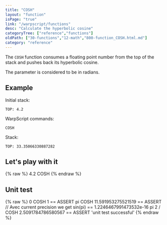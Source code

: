 ```yaml
---
title: "COSH"
layout: "function"
isPage: "true"
link: "/warpscript/functions"
desc: "Calculate the hyperbolic cosine"
categoryTree: ["reference","functions"]
oldPath: ["30-functions","12-math","800-function_COSH.html.md"]
category: "reference"
---
```

 

The `COSH` function consumes a floating point number from the top of the stack and pushes back its hyperbolic cosine.

The parameter is considered to be in radians.

## Example ##

Initial stack:

    TOP: 4.2


WarpScript commands:

    COSH

Stack: 

    TOP: 33.35066330887282

## Let's play with it ##

{% raw %}
<warp10-warpscript-widget backend="{{backend}}"  exec-endpoint="{{execEndpoint}}">4.2 
COSH
</warp10-warpscript-widget>
{% endraw %}    


## Unit test ##

{% raw %}
<warp10-warpscript-widget backend="{{backend}}"  exec-endpoint="{{execEndpoint}}">0 COSH 
1 == ASSERT
pi COSH
11.591953275521519 == ASSERT // Avec current precision we get sin(pi) == 1.2246467991473532e-16 
pi 2 / COSH
2.5091784786580567 == ASSERT
'unit test successful'
</warp10-warpscript-widget>
{% endraw %}        
